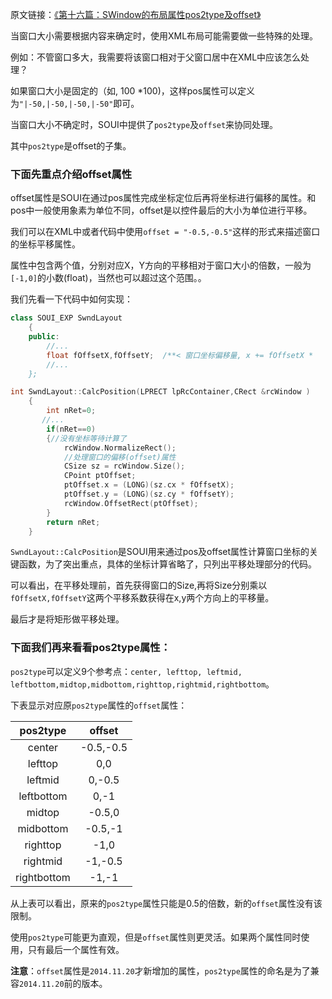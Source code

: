 原文链接：[《第十六篇：SWindow的布局属性pos2type及offset》](http://www.cnblogs.com/setoutsoft/p/4110950.html)

当窗口大小需要根据内容来确定时，使用XML布局可能需要做一些特殊的处理。

例如：不管窗口多大，我需要将该窗口相对于父窗口居中在XML中应该怎么处理？

如果窗口大小是固定的（如, 100 *100)，这样pos属性可以定义为`"|-50,|-50,|-50,|-50"`即可。

当窗口大小不确定时，SOUI中提供了`pos2type`及`offset`来协同处理。

其中`pos2type`是offset的子集。

### 下面先重点介绍offset属性
offset属性是SOUI在通过pos属性完成坐标定位后再将坐标进行偏移的属性。和pos中一般使用象素为单位不同，offset是以控件最后的大小为单位进行平移。

我们可以在XML中或者代码中使用`offset = "-0.5,-0.5"`这样的形式来描述窗口的坐标平移属性。

属性中包含两个值，分别对应X，Y方向的平移相对于窗口大小的倍数，一般为`[-1,0]`的小数(float)，当然也可以超过这个范围。。

我们先看一下代码中如何实现：

```c++
class SOUI_EXP SwndLayout
    {
    public:
        //...  
        float fOffsetX,fOffsetY;  /**< 窗口坐标偏移量, x += fOffsetX *     
        //...
    };
```

```c++
int SwndLayout::CalcPosition(LPRECT lpRcContainer,CRect &rcWindow )
    {
        int nRet=0;
       //...
        if(nRet==0)
        {//没有坐标等待计算了
            rcWindow.NormalizeRect();
            //处理窗口的偏移(offset)属性
            CSize sz = rcWindow.Size();
            CPoint ptOffset;
            ptOffset.x = (LONG)(sz.cx * fOffsetX);
            ptOffset.y = (LONG)(sz.cy * fOffsetY);
            rcWindow.OffsetRect(ptOffset);
        }
        return nRet;
    }
```

`SwndLayout::CalcPosition`是SOUI用来通过pos及offset属性计算窗口坐标的关键函数，为了突出重点，具体的坐标计算省略了，只列出平移处理部分的代码。

可以看出，在平移处理前，首先获得窗口的Size,再将Size分别乘以`fOffsetX,fOffsetY`这两个平移系数获得在x,y两个方向上的平移量。

最后才是将矩形做平移处理。

### 下面我们再来看看pos2type属性：

`pos2type`可以定义9个参考点：`center, lefttop, leftmid, leftbottom,midtop,midbottom,righttop,rightmid,rightbottom`。

下表显示对应原`pos2type`属性的`offset`属性：

| pos2type   | offset  |
| :---:   | :---:  |
| center     | -0.5,-0.5      | 
| lefttop    | 0,0      |
| leftmid    |	0,-0.5      |
| leftbottom | 0,-1      |
| midtop     | -0.5,0      |
| midbottom  | -0.5,-1      |
| righttop   | -1,0      |
| rightmid   | -1,-0.5      |
| rightbottom| -1,-1      |

从上表可以看出，原来的`pos2type`属性只能是0.5的倍数，新的`offset`属性没有该限制。

使用`pos2type`可能更为直观，但是`offset`属性则更灵活。如果两个属性同时使用，只有最后一个属性有效。

**注意**：`offset`属性是`2014.11.20`才新增加的属性，`pos2type`属性的命名是为了兼容`2014.11.20`前的版本。